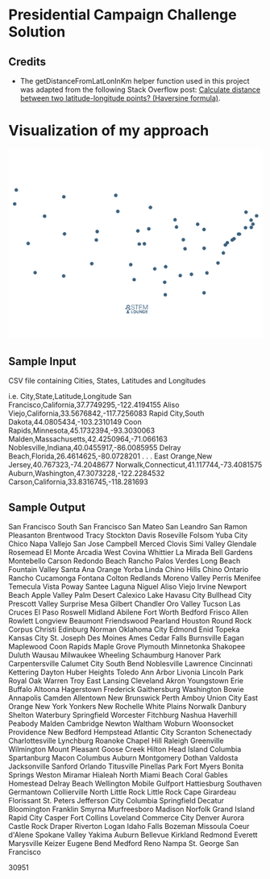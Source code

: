 # Presidential Campaign Challenge Solution

## Credits

* The getDistanceFromLatLonInKm helper function used in this project was adapted from the following Stack Overflow post: [Calculate distance between two latitude-longitude points? (Haversine formula)](https://stackoverflow.com/questions/27928/calculate-distance-between-two-latitude-longitude-points-haversine-formula). 

# Visualization of my approach

![Visualization](/visualization.gif)

## Sample Input

CSV file containing Cities, States, Latitudes and Longitudes

i.e. 
City,State,Latitude,Longitude
San Francisco,California,37.7749295,-122.4194155
Aliso Viejo,California,33.5676842,-117.7256083
Rapid City,South Dakota,44.0805434,-103.2310149
Coon Rapids,Minnesota,45.1732394,-93.3030063
Malden,Massachusetts,42.4250964,-71.066163
Noblesville,Indiana,40.0455917,-86.0085955
Delray Beach,Florida,26.4614625,-80.0728201
.
.
.
East Orange,New Jersey,40.767323,-74.2048677
Norwalk,Connecticut,41.117744,-73.4081575
Auburn,Washington,47.3073228,-122.2284532
Carson,California,33.8316745,-118.281693

## Sample Output 

San Francisco
South San Francisco
San Mateo
San Leandro
San Ramon
Pleasanton
Brentwood
Tracy
Stockton
Davis
Roseville
Folsom
Yuba City
Chico
Napa
Vallejo
San Jose
Campbell
Merced
Clovis
Simi Valley
Glendale
Rosemead
El Monte
Arcadia
West Covina
Whittier
La Mirada
Bell Gardens
Montebello
Carson
Redondo Beach
Rancho Palos Verdes
Long Beach
Fountain Valley
Santa Ana
Orange
Yorba Linda
Chino Hills
Chino
Ontario
Rancho Cucamonga
Fontana
Colton
Redlands
Moreno Valley
Perris
Menifee
Temecula
Vista
Poway
Santee
Laguna Niguel
Aliso Viejo
Irvine
Newport Beach
Apple Valley
Palm Desert
Calexico
Lake Havasu City
Bullhead City
Prescott Valley
Surprise
Mesa
Gilbert
Chandler
Oro Valley
Tucson
Las Cruces
El Paso
Roswell
Midland
Abilene
Fort Worth
Bedford
Frisco
Allen
Rowlett
Longview
Beaumont
Friendswood
Pearland
Houston
Round Rock
Corpus Christi
Edinburg
Norman
Oklahoma City
Edmond
Enid
Topeka
Kansas City
St. Joseph
Des Moines
Ames
Cedar Falls
Burnsville
Eagan
Maplewood
Coon Rapids
Maple Grove
Plymouth
Minnetonka
Shakopee
Duluth
Wausau
Milwaukee
Wheeling
Schaumburg
Hanover Park
Carpentersville
Calumet City
South Bend
Noblesville
Lawrence
Cincinnati
Kettering
Dayton
Huber Heights
Toledo
Ann Arbor
Livonia
Lincoln Park
Royal Oak
Warren
Troy
East Lansing
Cleveland
Akron
Youngstown
Erie
Buffalo
Altoona
Hagerstown
Frederick
Gaithersburg
Washington
Bowie
Annapolis
Camden
Allentown
New Brunswick
Perth Amboy
Union City
East Orange
New York
Yonkers
New Rochelle
White Plains
Norwalk
Danbury
Shelton
Waterbury
Springfield
Worcester
Fitchburg
Nashua
Haverhill
Peabody
Malden
Cambridge
Newton
Waltham
Woburn
Woonsocket
Providence
New Bedford
Hempstead
Atlantic City
Scranton
Schenectady
Charlottesville
Lynchburg
Roanoke
Chapel Hill
Raleigh
Greenville
Wilmington
Mount Pleasant
Goose Creek
Hilton Head Island
Columbia
Spartanburg
Macon
Columbus
Auburn
Montgomery
Dothan
Valdosta
Jacksonville
Sanford
Orlando
Titusville
Pinellas Park
Fort Myers
Bonita Springs
Weston
Miramar
Hialeah
North Miami Beach
Coral Gables
Homestead
Delray Beach
Wellington
Mobile
Gulfport
Hattiesburg
Southaven
Germantown
Collierville
North Little Rock
Little Rock
Cape Girardeau
Florissant
St. Peters
Jefferson City
Columbia
Springfield
Decatur
Bloomington
Franklin
Smyrna
Murfreesboro
Madison
Norfolk
Grand Island
Rapid City
Casper
Fort Collins
Loveland
Commerce City
Denver
Aurora
Castle Rock
Draper
Riverton
Logan
Idaho Falls
Bozeman
Missoula
Coeur d'Alene
Spokane Valley
Yakima
Auburn
Bellevue
Kirkland
Redmond
Everett
Marysville
Keizer
Eugene
Bend
Medford
Reno
Nampa
St. George
San Francisco

30951